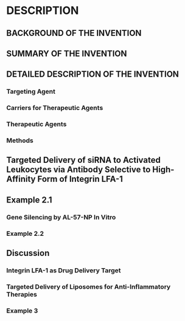 # DESCRIPTION

## BACKGROUND OF THE INVENTION

## SUMMARY OF THE INVENTION

## DETAILED DESCRIPTION OF THE INVENTION

### Targeting Agent

### Carriers for Therapeutic Agents

### Therapeutic Agents

### Methods

## Targeted Delivery of siRNA to Activated Leukocytes via Antibody Selective to High-Affinity Form of Integrin LFA-1

## Example 2.1

### Gene Silencing by AL-57-NP In Vitro

### Example 2.2

## Discussion

### Integrin LFA-1 as Drug Delivery Target

### Targeted Delivery of Liposomes for Anti-Inflammatory Therapies

### Example 3

